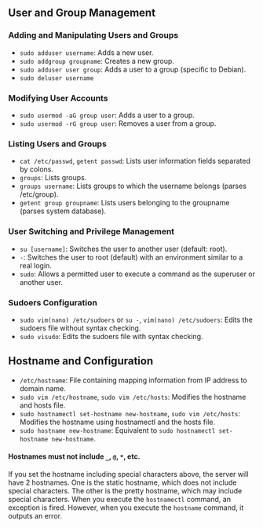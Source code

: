 ## User and Group Management
### Adding and Manipulating Users and Groups
- `sudo adduser username`: Adds a new user.
- `sudo addgroup groupname`: Creates a new group.
- `sudo adduser user group`: Adds a user to a group (specific to Debian).
- `sudo deluser username`

### Modifying User Accounts
- `sudo usermod -aG group user`: Adds a user to a group.
- `sudo usermod -rG group user`: Removes a user from a group.

### Listing Users and Groups
- `cat /etc/passwd`, `getent passwd`: Lists user information fields separated by colons.
- `groups`: Lists groups.
- `groups username`: Lists groups to which the username belongs (parses /etc/group).
- `getent group groupname`: Lists users belonging to the groupname (parses system database).

### User Switching and Privilege Management
- `su [username]`: Switches the user to another user (default: root).
- `-`: Switches the user to root (default) with an environment similar to a real login.
- `sudo`: Allows a permitted user to execute a command as the superuser or another user.

### Sudoers Configuration
- `sudo vim(nano) /etc/sudoers` or `su -`, `vim(nano) /etc/sudoers`: Edits the sudoers file without syntax checking.
- `sudo visudo`: Edits the sudoers file with syntax checking.

## Hostname and Configuration
- `/etc/hostname`: File containing mapping information from IP address to domain name.
- `sudo vim /etc/hostname`, `sudo vim /etc/hosts`: Modifies the hostname and hosts file.
- `sudo hostnamectl set-hostname new-hostname`, `sudo vim /etc/hosts`: Modifies the hostname using hostnamectl and the hosts file.
- `sudo hostname new-hostname`: Equivalent to `sudo hostnamectl set-hostname new-hostname`.

#### Hostnames must not include `_`, `@`, `*`, etc.
If you set the hostname including special characters above, the server will have 2 hostnames.
One is the static hostname, which does not include special characters.
The other is the pretty hostname, which may include special characters.
When you execute the `hostnamectl` command, an exception is fired.
However, when you execute the `hostname` command, it outputs an error.
